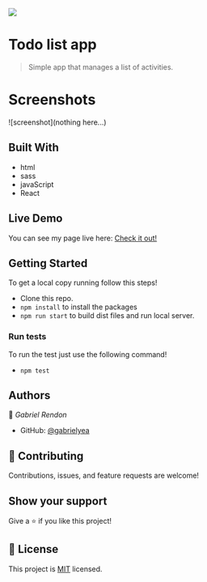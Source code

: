 ![](https://img.shields.io/badge/Microverse-blueviolet)

# Todo list app
> Simple app that manages a list of activities.

# Screenshots
![screenshot](nothing here...)

## Built With
- html
- sass
- javaScript
- React

## Live Demo
You can see my page live here: 
[Check it out!](https://gabrielyea.github.io/to-do-list/)


## Getting Started
To get a local copy running follow this steps!
- Clone this repo.
- `npm install` to install the packages
- `npm run start` to build dist files and run local server.

### Run tests
To run the test just use the following command!
- `npm test`

<!--To get a local copy up and running follow these simple example steps.

### Prerequisites

### Setup

### Install

### Usage

### Deployment-->


## Authors

👤 *Gabriel Rendon*

- GitHub: [@gabrielyea](https://github.com/gabrielyea)


## 🤝 Contributing

Contributions, issues, and feature requests are welcome!

<!--Feel free to check the [issues page](../../issues/).-->

## Show your support

Give a ⭐️ if you like this project!

<!--## Acknowledgments-->


## 📝 License

This project is [MIT](./MIT.md) licensed.

